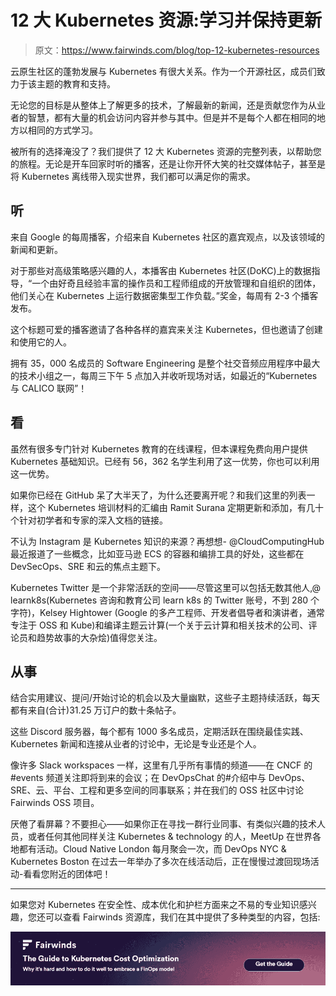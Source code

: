 # 12 大 Kubernetes 资源:学习并保持更新

> 原文：<https://www.fairwinds.com/blog/top-12-kubernetes-resources>

 云原生社区的蓬勃发展与 Kubernetes 有很大关系。作为一个开源社区，成员们致力于该主题的教育和支持。

无论您的目标是从整体上了解更多的技术，了解最新的新闻，还是贡献您作为从业者的智慧，都有大量的机会访问内容并参与其中。但是并不是每个人都在相同的地方以相同的方式学习。

被所有的选择淹没了？我们提供了 12 大 Kubernetes 资源的完整列表，以帮助您的旅程。无论是开车回家时听的播客，还是让你开怀大笑的社交媒体帖子，甚至是将 Kubernetes 离线带入现实世界，我们都可以满足你的需求。

## 听

来自 Google 的每周播客，介绍来自 Kubernetes 社区的嘉宾观点，以及该领域的新闻和更新。

对于那些对高级策略感兴趣的人，本播客由 Kubernetes 社区(DoKC)上的数据指导，“一个由好奇且经验丰富的操作员和工程师组成的开放管理和自组织的团体，他们关心在 Kubernetes 上运行数据密集型工作负载。”奖金，每周有 2-3 个播客发布。

这个标题可爱的播客邀请了各种各样的嘉宾来关注 Kubernetes，但也邀请了创建和使用它的人。

拥有 35，000 名成员的 Software Engineering 是整个社交音频应用程序中最大的技术小组之一，每周三下午 5 点加入并收听现场对话，如最近的“Kubernetes 与 CALICO 联网”！

## 看

虽然有很多专门针对 Kubernetes 教育的在线课程，但本课程免费向用户提供 Kubernetes 基础知识。已经有 56，362 名学生利用了这一优势，你也可以利用这一优势。

如果你已经在 GitHub 呆了大半天了，为什么还要离开呢？和我们这里的列表一样，这个 Kubernetes 培训材料的汇编由 Ramit Surana 定期更新和添加，有几十个针对初学者和专家的深入文档的链接。

不认为 Instagram 是 Kubernetes 知识的来源？再想想- @CloudComputingHub 最近报道了一些概念，比如亚马逊 ECS 的容器和编排工具的好处，这些都在 DevSecOps、SRE 和云的焦点主题下。

Kubernetes Twitter 是一个非常活跃的空间——尽管这里可以包括无数其他人,@ learnk8s(Kubernetes 咨询和教育公司 learn k8s 的 Twitter 账号，不到 280 个字符)，Kelsey Hightower (Google 的多产工程师、开发者倡导者和演讲者，通常专注于 OSS 和 Kube)和编译主题云计算(一个关于云计算和相关技术的公司、评论员和趋势故事的大杂烩)值得您关注。

## 从事

结合实用建议、提问/开始讨论的机会以及大量幽默，这些子主题持续活跃，每天都有来自(合计)31.25 万订户的数十条帖子。

这些 Discord 服务器，每个都有 1000 多名成员，定期活跃在围绕最佳实践、Kubernetes 新闻和连接从业者的讨论中，无论是专业还是个人。

像许多 Slack workspaces 一样，这里有几乎所有事情的频道——在 CNCF 的#events 频道关注即将到来的会议；在 DevOpsChat 的#介绍中与 DevOps、SRE、云、平台、工程和更多空间的同事联系；并在我们的 OSS 社区中讨论 Fairwinds OSS 项目。

厌倦了看屏幕？不要担心——如果你正在寻找一群行业同事、有类似兴趣的技术人员，或者任何其他同样关注 Kubernetes & technology 的人，MeetUp 在世界各地都有活动。Cloud Native London 每月聚会一次，而 DevOps NYC & Kubernetes Boston 在过去一年举办了多次在线活动后，正在慢慢过渡回现场活动-看看您附近的团体吧！

* * *

如果您对 Kubernetes 在安全性、成本优化和护栏方面来之不易的专业知识感兴趣，您还可以查看 Fairwinds 资源库，我们在其中提供了多种类型的内容，包括:

[![The Guide to Kubernetes Cost Optimization: Why it's hard and how to do it well to embrace a FinOps model](img/c4a50e63ed5a9cc61e1fd81724696a57.png)](https://cta-redirect.hubspot.com/cta/redirect/2184645/83c995e8-6ab0-47b8-92f2-e5cddc242a55)